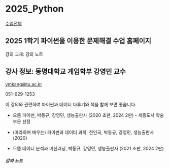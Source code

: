 # 2025_Python

[수업전체](https://github.com/dknife/dknife.github.io/wiki/Lecture_Homepage)

## 2025 1학기 파이썬을 이용한 문제해결 수업 홈페이지

강의 교재: 강의 노트

## 강사 정보: 동명대학교 게임학부 강영민 교수

ymkang@tu.ac.kr

051-629-1253

이 강의와 관련하여 파이썬과 데이터 다루기와 책을 함께 보면 좋습니다. 

* 으뜸 파이썬, 박동규, 강영민, 생능출판사 (2020 초판, 2024 2판) - 세종도서 학술부문 선정

* (따라하며 배우는) 파이썬과 데이터 과학, 천인국, 박동규, 강영민, 생능출판사 (2020)

* 으뜸 데이터 분석과 머신러닝, 박동규, 강영민, 생능출판사 (2021 초판, 2024 2판)

##### 강의 노트




